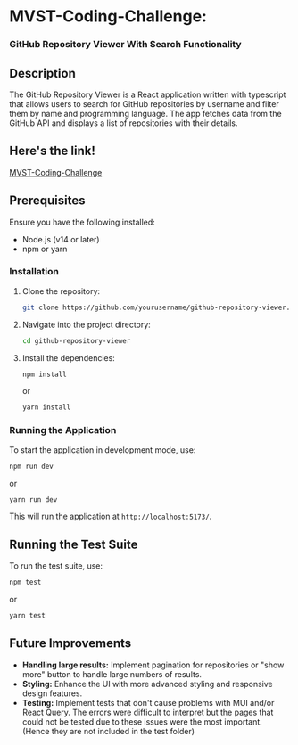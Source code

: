 # MVST-Coding-Challenge:

### GitHub Repository Viewer With Search Functionality

## Description

The GitHub Repository Viewer is a React application written with typescript that allows users to search for GitHub repositories by username and filter them by name and programming language. The app fetches data from the GitHub API and displays a list of repositories with their details.

## Here's the link!

[MVST-Coding-Challenge](https://main--curious-cranachan-6b8ee7.netlify.app/)

## Prerequisites

Ensure you have the following installed:

- Node.js (v14 or later)
- npm or yarn

### Installation

1. Clone the repository:

   ```bash
   git clone https://github.com/yourusername/github-repository-viewer.git
   ```

2. Navigate into the project directory:

   ```bash
   cd github-repository-viewer
   ```

3. Install the dependencies:

   ```bash
   npm install
   ```

   or

   ```bash
   yarn install
   ```

### Running the Application

To start the application in development mode, use:

```bash
npm run dev
```

or

```bash
yarn run dev
```

This will run the application at `http://localhost:5173/`.

## Running the Test Suite

To run the test suite, use:

```bash
npm test
```

or

```bash
yarn test
```

## Future Improvements

- **Handling large results:** Implement pagination for repositories or "show more" button to handle large numbers of results.
- **Styling:** Enhance the UI with more advanced styling and responsive design features.
- **Testing:** Implement tests that don't cause problems with MUI and/or React Query. The errors were difficult to interpret but the pages that could not be tested due to these issues were the most important. (Hence they are not included in the test folder)
